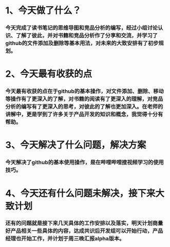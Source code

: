 # 1、今天做了什么？
### 今天完成了读书笔记的思维导图和竞品分析的编写，经过小组讨论认识、了解了彼此，并对书籍和竞品分析作了分享和交流，并学习了github的文件添加及删除等基本用法，对未来的大致安排有了初步规划。
# 2、今天最有收获的点
### 今天最有收获的点在于github的基本操作，对文件添加、删除、移动等操作有了更深入的了解，对书籍的阅读有了更深入的理解，对竞品分析的编写有了更深入的思考，对彼此的了解也更加深入。在老师的讲解中，更是学到了许多关于产品开发的知识和概念，我觉得十分有帮助。
# 3、今天解决了什么问题，解决方案
### 今天解决了github的基本使用操作，是在哔哩哔哩搜视频学习的使用技巧。
# 4、今天还有什么问题未解决，接下来大致计划
### 还有的问题就是接下来几天具体的工作安排以及落实，明天计划商量好产品相关一些具体的内容，达成共识后开发组可以开始行动，产品经理也开始工作，并计划于周三晚汇报alpha版本。
